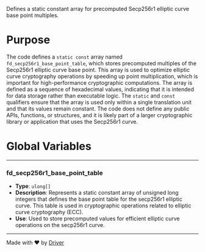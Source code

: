 <!--------------------------------------------------------------------------------->
<!-- IMPORTANT: This file is auto-generated by Driver (https://driver.ai). -------->
<!-- Manual edits may be overwritten on future commits. --------------------------->
<!--------------------------------------------------------------------------------->

Defines a static constant array for precomputed Secp256r1 elliptic curve base point multiples.

# Purpose
The code defines a `static const` array named `fd_secp256r1_base_point_table`, which stores precomputed multiples of the Secp256r1 elliptic curve base point. This array is used to optimize elliptic curve cryptography operations by speeding up point multiplication, which is important for high-performance cryptographic computations. The array is defined as a sequence of hexadecimal values, indicating that it is intended for data storage rather than executable logic. The `static` and `const` qualifiers ensure that the array is used only within a single translation unit and that its values remain constant. The code does not define any public APIs, functions, or structures, and it is likely part of a larger cryptographic library or application that uses the Secp256r1 curve.
# Global Variables

---
### fd\_secp256r1\_base\_point\_table
- **Type**: ``ulong[]``
- **Description**: Represents a static constant array of unsigned long integers that defines the base point table for the secp256r1 elliptic curve. This table is used in cryptographic operations related to elliptic curve cryptography (ECC).
- **Use**: Used to store precomputed values for efficient elliptic curve operations on the secp256r1 curve.



---
Made with ❤️ by [Driver](https://www.driver.ai/)